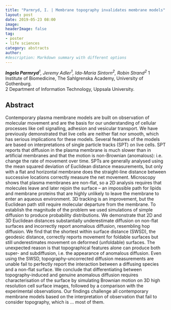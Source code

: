 ```yaml
---
title: "Parmryd, I. | Membrane topography invalidates membrane models"
layout: post
date: 2019-05-23 08:00
image:
headerImage: false
tag:
- poster
- life sciences
category: abstracts
author:
#description: Markdown summary with different options
---
```


_**Ingela Parmryd**<sup>1</sup>, Jeremy Adler<sup>1</sup>, Ida-Maria Sintorn<sup>2</sup>, Robin Strand<sup>2</sup>_
1 Institute of Biomedicine, The Sahlgrenska Academy, University of Gothenburg.<br/>
2 Department of Information Technology, Uppsala University.<br/>

## Abstract

Contemporary plasma membrane models are built on observation of molecular movement and are the basis for our understanding of cellular processes like cell signalling, adhesion and vesicular transport. We have previously demonstrated that live cells are neither flat nor smooth, which has serious implications for these models. Several features of the models are based on interpretations of single particle tracks (SPT) on live cells. SPT reports that diffusion in the plasma membrane is much slower than in artificial membranes and that the motion is non-Brownian (anomalous): i.e. change the rate of movement over time. SPTs are generally analysed using the mean squared deviation of Euclidean distance measurements, but only with a flat and horizontal membrane does the straight-line distance between successive locations correctly measure the net movement. Microscopy shows that plasma membranes are non-flat, so a 2D analysis requires that molecules leave and later rejoin the surface – an impossible path for lipids and membrane proteins that are highly unlikely to leave the membrane to enter an aqueous environment. 3D tracking is an improvement, but the Euclidean path still require molecular departure from the membrane. To establish the magnitude of the problem we used simulations of simple diffusion to produce probability distributions. We demonstrate that 2D and 3D Euclidean distances substantially underestimate diffusion on non-flat surfaces and incorrectly report anomalous diffusion, resembling hop diffusion. We find that the shortest within surface distance (SWSD), the geodesic distance, correctly reports movement for foldable surfaces but still underestimates movement on deformed (unfoldable) surfaces. The unexpected reason is that topographical features alone can produce both super- and subdiffusion, i.e. the appearance of anomalous diffusion. Even using the SWSD, topography-uncorrected diffusion measurements are unable fail to perfectly report the interaction between a diffusing species and a non-flat surface. We conclude that differentiating between topography-induced and genuine anomalous diffusion requires characterisation of the surface by simulating Brownian motion on 3D high resolution cell surface images, followed by a comparison with the experimental observations. Our findings challenge all contemporary membrane models based on the interpretation of observation that fail to consider topography, which is … most of them.<br/>
